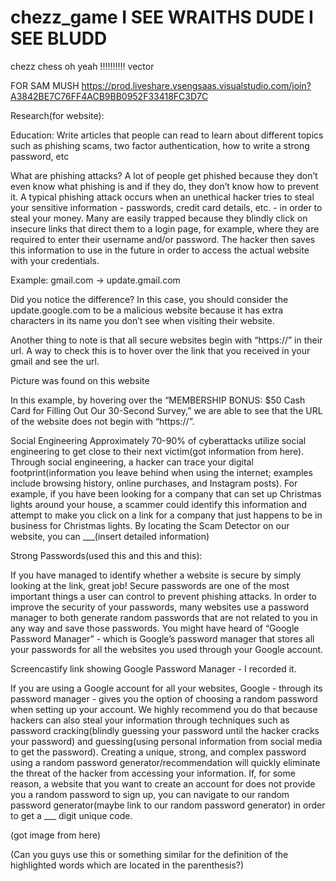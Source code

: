 # chezz_game I SEE WRAITHS DUDE I SEE BLUDD
chezz chess
 oh yeah !!!!!!!!!! vector

FOR SAM MUSH
https://prod.liveshare.vsengsaas.visualstudio.com/join?A3842BE7C76FF4ACB9BB0952F33418FC3D7C  

Research(for website):

Education: Write articles that people can read to learn about different topics such as phishing scams, two factor authentication, how to write a strong password, etc

What are phishing attacks?
A lot of people get phished because they don’t even know what phishing is and if they do, they don’t know how to prevent it. A typical phishing attack occurs when an unethical hacker tries to steal your sensitive information - passwords, credit card details, etc. - in order to steal your money. Many are easily trapped because they blindly click on insecure links that direct them to a login page, for example, where they are required to enter their username and/or password. The hacker then saves this information to use in the future in order to access the actual website with your credentials.

Example:
gmail.com -> update.gmail.com

Did you notice the difference? In this case, you should consider the update.google.com to be a malicious website because it has extra characters in its name you don’t see when visiting their website.

Another thing to note is that all secure websites begin with “https://” in their url. A way to check this is to hover over the link that you received in your gmail and see the url.



Picture was found on this website

In this example, by hovering over the “MEMBERSHIP BONUS: $50 Cash Card for Filling Out Our 30-Second Survey,” we are able to see that the URL of the website does not begin with “https://”.

Social Engineering
Approximately 70-90% of cyberattacks utilize social engineering to get close to their next victim(got information from here). Through social engineering, a hacker can trace your digital footprint(information you leave behind when using the internet; examples include browsing history, online purchases, and Instagram posts). For example, if you have been looking for a company that can set up Christmas lights around your house, a scammer could identify this information and attempt to make you click on a link for a company that just happens to be in business for Christmas lights. By locating the Scam Detector on our website, you can ___(insert detailed information)



Strong Passwords(used this and this and this):

If you have managed to identify whether a website is secure by simply looking at the link, great job! Secure passwords are one of the most important things a user can control to prevent phishing attacks.  In order to improve the security of your passwords, many websites use a password manager to both generate random passwords that are not related to you in any way and save those passwords. You might have heard of “Google Password Manager” -  which is Google’s password manager that stores all your passwords for all the websites you used through your Google account.

Screencastify link showing Google Password Manager - I recorded it.

If you are using a Google account for all your websites, Google - through its password manager - gives you the option of choosing a random password when setting up your account. We highly recommend you do that because hackers can also steal your information through techniques such as password cracking(blindly guessing your password until the hacker cracks your password) and guessing(using personal information from social media to get the password). Creating a unique, strong, and complex password using a random password generator/recommendation will quickly eliminate the threat of the hacker from accessing your information. If, for some reason, a website that you want to create an account for does not provide you a random password to sign up, you can navigate to our random password generator(maybe link to our random password generator) in order to get a ___ digit unique code.



(got image from here)




(Can you guys use this or something similar for the definition of the highlighted words which are located in the parenthesis?)

